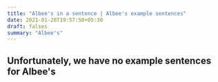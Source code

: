 ```yaml
---
title: "Albee's in a sentence | Albee's example sentences"
date: 2021-01-20T19:57:50+05:30
draft: falses
summary: "Albee's"
---
```

## Unfortunately, we have no example sentences for Albee's                 
